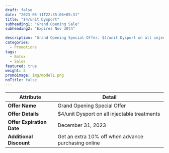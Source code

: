 ```yaml
---
draft: false
date: "2023-05-11T22:35:06+05:31"
title: "$4/unit Dysport"
subheading1: "Grand Opening Sale"
subheading2: "Expires Nov 30th"

description: "Grand Opening Special Offer. $4/unit Dysport on all injectable treatments and additionl 10% off on advance internet purchase "
categories:
  - Promotions
tags:
  - Botox
  - Sales
featured: true
weight: 2
promoimage: img/model1.png
noTitle: false
---
```

| Attribute                   | Detail                                                                      |
| --------------------------- | --------------------------------------------------------------------------- |
| **Offer Name**              | Grand Opening Special Offer                                                |
| **Offer Details**           | $4/unit Dysport on all injectable treatments                                 |
| **Offer Expiration Date**   | December 31, 2023                                                           |
| **Additional Discount**     | Get an extra 10% off when advance purchasing online                                 |
